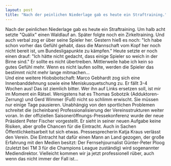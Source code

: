 ```yaml
---
layout: post
title: "Nach der peinlichen Niederlage gab es heute ein Straftraining."
---
```


Nach der peinlichen Niederlage gab es heute ein Straftraining. Um halb acht setzte "Quälix" einen Waldlauf an. Später folgte noch ein Zirkeltraining. Und auch verbal zog er über seine Spieler her. Gestern hieß es noch: "Ich habe schon vorher das Gefühl gehabt, dass die Mannschaft vom Kopf her noch nicht bereit ist, um Bundesligapunkte zu kämpfen." Heute setzte er noch einen drauf: "Ich hätte nicht gedacht, dass einige Spieler so weich in der Birne sind." Er sollte es nicht übertreiben. Mittlerweile habe ich kein so gutes Gefühl mehr. Wenn es nicht laufen sollte, werden die Spieler das bestimmt nicht mehr lange mitmachen...  
Und eine weitere Hiobsbotschaft: Marco Gebhardt zog sich eine Innenbanddehnung sowie eine Meniskusquetschung zu. Er fällt 3-4 Wochen aus! Das ist ziemlich bitter. Wer ihn auf Links ersetzen soll, ist mir im Moment ein Rätsel. Wenigstens hat es Thomas Sobotzik (Adduktoren-Zerrung) und Gerd Wimmer (Fuß) nicht so schlimm erwischt. Sie müssen nur einige Tage pausieren. Unabhängig von den sportlichen Problemen schreitet die (scheinbare) Professionalisierung der Vereinsstrukturen weiter voran. In der offiziellen Saisoneröffnungs-Pressekonferenz wurde der neue Präsident Peter Fischer vorgestellt. Er sieht in seiner neuen Aufgabe keine Risiken, aber große Chancen für die Eintracht. Auch in Sachen Öffentlichkeitsarbeit tut sich etwas. Pressesprecherin Katja Kraus verlässt den Verein. Die Eintracht hat dafür einen Mann an Land gezogen, der große Erfahrung mit den Medien besitzt: Der Fernsehjournalist Günter-Peter Ploog (zuletzt bei TM 3 für die Champions League zuständig) wird sogenannter Mediendirektor. Vielleicht kommen wir ja jetzt professionell rüber, auch wenn das nicht immer der Fall ist...
